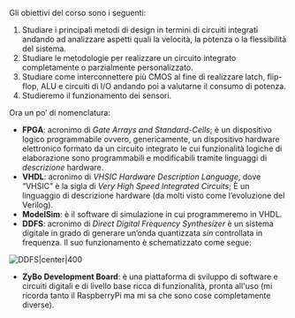 Gli obiettivi del corso sono i seguenti:
1. Studiare i principali metodi di design in termini di circuiti integrati andando ad analizzare aspetti quali la velocità, la potenza o la flessibilità del sistema.
2. Studiare le metodologie per realizzare un circuito integrato completamente o parzialmente personalizzato.
3. Studiare come interconnettere più CMOS al fine di realizzare latch, flip-flop, ALU e circuiti di I/O andando poi a valutarne il consumo di potenza.
4. Studieremo il funzionamento dei sensori.

Ora un po’ di nomenclatura:
- **FPGA**: acronimo di *Gate Arrays and Standard-Cells*; è un dispositivo logico programmabile ovvero, genericamente, un dispositivo hardware elettronico formato da un circuito integrato le cui funzionalità logiche di elaborazione sono programmabili e modificabili tramite linguaggi di *descrizione* hardware.
- **VHDL**: acronimo di _VHSIC Hardware Description Language_, dove “VHSIC” è la sigla di *Very High Speed Integrated Circuits*; È un linguaggio di descrizione hardware (da molti visto come l’evoluzione del Verilog).
- **ModelSim**: è il software di simulazione in cui programmeremo in VHDL.
- **DDFS**: acronimo di *Direct Digital Frequency Synthesizer* è un sistema digitale in grado di generare un‘onda quantizzata $sin$ controllata in frequenza. Il suo funzionamento è schematizzato come segue: 

![DDFS|center|400](http://www.alessandropaghi.it/images/DDFS.png)

- **ZyBo Development Board**: è una piattaforma di sviluppo di software e circuiti digitali e di livello base ricca di funzionalità, pronta all'uso (mi ricorda tanto il RaspberryPi ma mi sa che sono cose completamente diverse).
